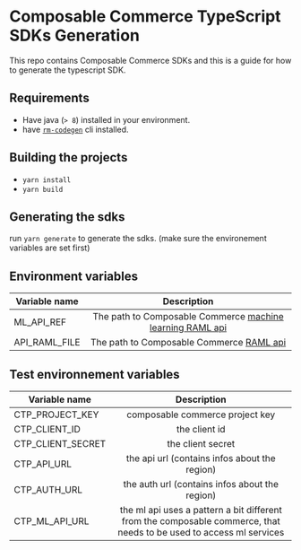 # Composable Commerce TypeScript SDKs Generation

This repo contains Composable Commerce SDKs and this is a guide for how to generate the typescript SDK.

## Requirements

- Have java (`> 8`) installed in your environment.
- have [`rm-codegen`](https://github.com/commercetools/rmf-codegen#install-rmf-codegen-cli) cli installed.

## Building the projects

- `yarn install`
- `yarn build`

## Generating the sdks

run `yarn generate` to generate the sdks. (make sure the environement variables are set first)

## Environment variables

| Variable name |                                                       Description                                                       |
| ------------- | :---------------------------------------------------------------------------------------------------------------------: |
| ML_API_REF    | The path to Composable Commerce [machine learning RAML api](https://github.com/commercetools/ml-services-api-reference) |
| API_RAML_FILE |        The path to Composable Commerce [RAML api](https://github.com/commercetools/commercetools-api-reference)         |

## Test environnement variables

| Variable name     |                                                     Description                                                     |
| ----------------- | :-----------------------------------------------------------------------------------------------------------------: |
| CTP_PROJECT_KEY   |                                           composable commerce project key                                           |
| CTP_CLIENT_ID     |                                                    the client id                                                    |
| CTP_CLIENT_SECRET |                                                  the client secret                                                  |
| CTP_API_URL       |                                    the api url (contains infos about the region)                                    |
| CTP_AUTH_URL      |                                   the auth url (contains infos about the region)                                    |
| CTP_ML_API_URL    | the ml api uses a pattern a bit different from the composable commerce, that needs to be used to access ml services |
